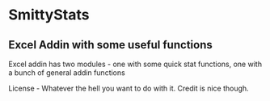 SmittyStats
===========

Excel Addin with some useful functions
-----------

Excel addin has two modules - one with some quick stat functions, one with a bunch of general addin functions

License - Whatever the hell you want to do with it.  Credit is nice though.
